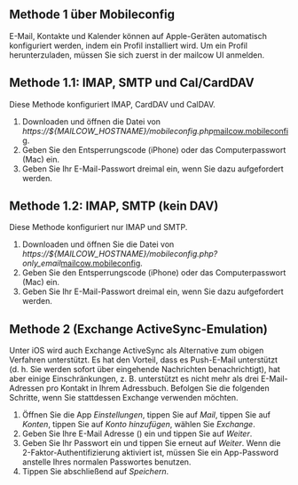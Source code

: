 ## Methode 1 über Mobileconfig

E-Mail, Kontakte und Kalender können auf Apple-Geräten automatisch konfiguriert werden, indem ein Profil installiert wird. Um ein Profil herunterzuladen, müssen Sie sich zuerst in der mailcow UI anmelden.

## Methode 1.1: IMAP, SMTP und Cal/CardDAV

Diese Methode konfiguriert IMAP, CardDAV und CalDAV.

1. Downloaden und öffnen <span class="client_variables_unavailable">die Datei von <i>https://${MAILCOW_HOSTNAME}/mobileconfig.php</i></span><span class="client_variables_available"><a class="client_var_link" href="mobileconfig.php">mailcow.mobileconfig</a></span>.
2. Geben Sie den Entsperrungscode (iPhone) oder das Computerpasswort (Mac) ein.
3. Geben Sie Ihr E-Mail-Passwort dreimal ein, wenn Sie dazu aufgefordert werden.

## Methode 1.2: IMAP, SMTP (kein DAV)

Diese Methode konfiguriert nur IMAP und SMTP.

1. Downloaden und öffnen Sie <span class="client_variables_unavailable">die Datei von <i>https://${MAILCOW_HOSTNAME}/mobileconfig.php?only_email</i></span><span class="client_variables_available"><a class="client_var_link" href="mobileconfig.php?only_email">mailcow.mobileconfig</a></span>.
2. Geben Sie den Entsperrungscode (iPhone) oder das Computerpasswort (Mac) ein.
3. Geben Sie Ihr E-Mail-Passwort dreimal ein, wenn Sie dazu aufgefordert werden.

## Methode 2 (Exchange ActiveSync-Emulation)

Unter iOS wird auch Exchange ActiveSync als Alternative zum obigen Verfahren unterstützt. Es hat den Vorteil, dass es Push-E-Mail unterstützt (d. h. Sie werden sofort über eingehende Nachrichten benachrichtigt), hat aber einige Einschränkungen, z. B. unterstützt es nicht mehr als drei E-Mail-Adressen pro Kontakt in Ihrem Adressbuch. Befolgen Sie die folgenden Schritte, wenn Sie stattdessen Exchange verwenden möchten.

1. Öffnen Sie die App *Einstellungen*, tippen Sie auf *Mail*, tippen Sie auf *Konten*, tippen Sie auf *Konto hinzufügen*, wählen Sie *Exchange*.
2. Geben Sie Ihre E-Mail Adresse<span class="client_variables_available"> (<code><span class="client_var_email"></span></code>)</span> ein und tippen Sie auf *Weiter*.
3. Geben Sie Ihr Passwort ein und tippen Sie erneut auf *Weiter*. Wenn die 2-Faktor-Authentifizierung aktiviert ist, müssen Sie ein App-Password anstelle Ihres normalen Passwortes benutzen.
4. Tippen Sie abschließend auf *Speichern*.